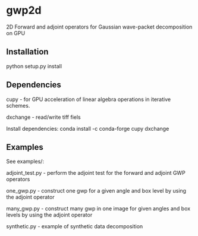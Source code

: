 # gwp2d
2D Forward and adjoint operators for Gaussian wave-packet decomposition on GPU

## Installation
python setup.py install

## Dependencies
cupy - for GPU acceleration of linear algebra operations in iterative schemes.

dxchange - read/write tiff fiels

Install dependencies: conda install -c conda-forge cupy  dxchange
## Examples
See examples/:

adjoint_test.py - perform the adjoint test for the forward and adjoint GWP operators

one_gwp.py - construct one gwp for a given angle and box level by using the adjoint operator

many_gwp.py - construct many gwp in one image for given angles and box levels by using the adjoint operator


synthetic.py - example of synthetic data decomposition
